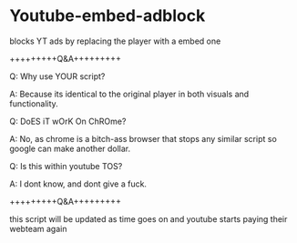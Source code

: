 # Youtube-embed-adblock
blocks YT ads by replacing the player with a embed one

+++++++++Q&A+++++++++

Q: Why use YOUR script?

A: Because its identical to the original player in both visuals and functionality.



Q: DoES iT wOrK On ChROme?

A: No, as chrome is a bitch-ass browser that stops any similar script so google can make another dollar.



Q: Is this within youtube TOS?

A: I dont know, and dont give a fuck.

+++++++++Q&A+++++++++

this script will be updated as time goes on and youtube starts paying their webteam again

